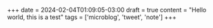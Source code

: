 +++
date = 2024-02-04T01:09:05-03:00
draft = true
content = "Hello world, this is a test"
tags = ['microblog', 'tweet', 'note']
+++

